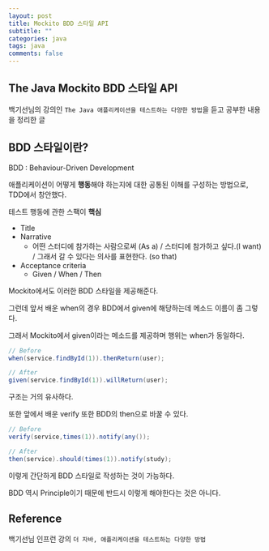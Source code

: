 ```yaml
---
layout: post
title: Mockito BDD 스타일 API
subtitle: ""
categories: java
tags: java
comments: false
---
```


## The Java Mockito BDD 스타일 API

백기선님의 강의인 `The Java 애플리케이션을 테스트하는 다양한 방법`을 듣고 공부한 내용을 정리한 글

## BDD 스타일이란?

BDD : Behaviour-Driven Development

애플리케이션이 어떻게 **행동**해야 하는지에 대한 공통된 이해를 구성하는 방법으로, TDD에서 창안했다.

테스트 행동에 관한 스팩이 **핵심**

- Title
- Narrative
  - 어떤 스터디에 참가하는 사람으로써 (As a) / 스터디에 참가하고 싶다.(I want) / 그래서 갈 수 있다는 의사를 표현한다. (so that)
- Acceptance criteria
  - Given / When / Then

Mockito에서도 이러한 BDD 스타일을 제공해준다.

그런데 앞서 배운 when의 경우 BDD에서 given에 해당하는데 메소드 이름이 좀 그렇다.

그래서 Mockito에서 given이라는 메소드를 제공하며 행위는 when가 동일하다.

```java
// Before
when(service.findById(1)).thenReturn(user);

// After
given(service.findById(1)).willReturn(user);
```

구조는 거의 유사하다.

또한 앞에서 배운 verify 또한 BDD의 then으로 바꿀 수 있다.

```java
// Before
verify(service,times(1)).notify(any());

// After
then(service).should(times(1)).notify(study);
```

이렇게 간단하게 BDD 스타일로 작성하는 것이 가능하다.

BDD 역시 Principle이기 때문에 반드시 이렇게 해야한다는 것은 아니다.

## Reference

백기선님 인프런 강의 `더 자바, 애플리케이션을 테스트하는 다양한 방법`